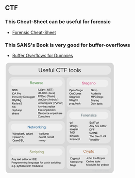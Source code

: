 ## CTF

### This Cheat-Sheet can be useful for forensic
* [Forensic Cheat-Sheet](forensic_cheatsheet.pdf)

### This SANS's Book is very good for buffer-overflows
* [Buffer Overflows for Dummies](https://www.sans.org/reading-room/whitepapers/threats/paper/481)


<img src="./ctf.png" width="360">


